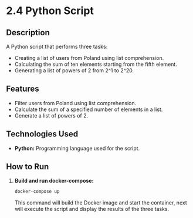 # 2.4 Python Script

## Description

A Python script that performs three tasks:

- Creating a list of users from Poland using list comprehension.
- Calculating the sum of ten elements starting from the fifth element.
- Generating a list of powers of 2 from 2^1 to 2^20.

## Features

- Filter users from Poland using list comprehension.
- Calculate the sum of a specified number of elements in a list.
- Generate a list of powers of 2.

## Technologies Used

- **Python:** Programming language used for the script.

## How to Run

1. **Build and run docker-compose:**

    ```bash
    docker-compose up 
    ```

   This command will build the Docker image and start the container,
   next will execute the script and display the results of the three tasks.
